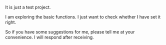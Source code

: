 It is just a test project.

I am exploring the basic functions. I just want to check whether I have set it right.

So if you have some suggestions for me, please tell me at your convenience. I will respond after receiving.
